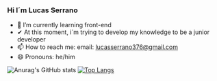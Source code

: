 ### Hi I´m Lucas Serrano

- 🌱 I’m currently learning front-end
- ✔ At this moment, i´m trying to develop my knowledge to be a junior developer
- 📫 How to reach me: email: lucasserrano376@gmail.com
- 😄 Pronouns: he/him

![Anurag's GitHub stats](https://github-readme-stats.vercel.app/api?username=lucasserrano10&show_icons=true&theme=radical)
[![Top Langs](https://github-readme-stats.vercel.app/api/top-langs/?username=lucasserrano10&layout=donut)](https://github.com/lucasserrano10/github-readme-stats)

<div style="display : inline_block"><br>
            <i class="devicon-javascript-plain colored"></i>
            <i class="devicon-html5-plain-wordmark colored"></i>
</div>
          
          


           


